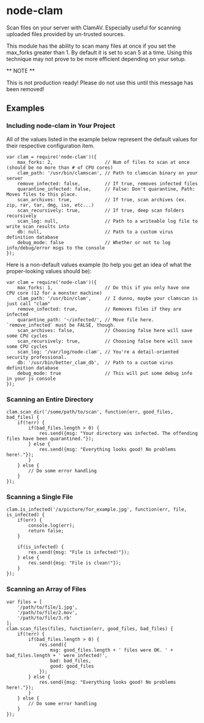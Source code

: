 # node-clam

Scan files on your server with ClamAV. Especially useful for scanning uploaded files provided by un-trusted sources. 

This module has the ability to scan many files at once if you set the max_forks greater than 1. By default it is set to scan 5 at a time. Using this technique may not prove to be more efficient depending on your setup.

** NOTE **

This is not production ready! Please do not use this until this message has been removed!

## Examples

### Including node-clam in Your Project

All of the values listed in the example below represent the default values for their respective configuration item.

    var clam = require('node-clam')({
	    max_forks: 2, 					// Num of files to scan at once (should be no more than # of CPU cores)
	    clam_path: '/usr/bin/clamscan',	// Path to clamscan binary on your server
		remove_infected: false,			// If true, removes infected files
		quarantine_infected: false,		// False: Don't quarantine, Path: Moves files to this place.
		scan_archives: true,			// If true, scan archives (ex. zip, rar, tar, dmg, iso, etc...)
		scan_recursively: true,			// If true, deep scan folders recursively
		scan_log: null,					// Path to a writeable log file to write scan results into
		db: null,						// Path to a custom virus definition database
		debug_mode: false				// Whether or not to log info/debug/error msgs to the console
    });
	
Here is a non-default values example (to help you get an idea of what the proper-looking values should be):

    var clam = require('node-clam')({
	    max_forks: 1, 					// Do this if you only have one CPU core (12 for a monster machine)
	    clam_path: '/usr/bin/clam',		// I dunno, maybe your clamscan is just call "clam"
		remove_infected: true,			// Removes files if they are infected
		quarantine_path: '~/infected/',	// Move file here. `remove_infected` must be FALSE, though.
		scan_archives: false,			// Choosing false here will save some CPU cycles
		scan_recursively: true,			// Choosing false here will save some CPU cycles
		scan_log: '/var/log/node-clam',	// You're a detail-oriented security professional.
		db: '/usr/bin/better_clam_db',	// Path to a custom virus definition database
		debug_mode: true				// This will put some debug info in your js console
    });

### Scanning an Entire Directory

	clam.scan_dir('/some/path/to/scan', function(err, good_files, bad_files) {
		if(!err) {
			if(bad_files.length > 0) {
				res.send({msg: "Your directory was infected. The offending files have been quarantined."});
			} else {
				res.send({msg: "Everything looks good! No problems here!."});
			}
		} else {
			// Do some error handling
		}
	});
	
### Scanning a Single File
	
	clam.is_infected('/a/picture/for_example.jpg', function(err, file, is_infected) {
		if(err) {
			console.log(err);
			return false;
		}
		
		if(is_infected) {
			res.send({msg: "File is infected!"});
		} else {
			res.send({msg: "File is clean!"});
		}
	});
	
### Scanning an Array of Files
	
	var files = [
		'/path/to/file/1.jpg',
		'/path/to/file/2.mov',
		'/path/to/file/3.rb'
	];
	clam.scan_files(files, function(err, good_files, bad_files) {
		if(!err) {
			if(bad_files.length > 0) {
				res.send({
					msg: good_files.length + ' files were OK. ' + bad_files.length + ' were infected!', 
					bad: bad_files, 
					good: good_files
				});
			} else {
				res.send({msg: "Everything looks good! No problems here!."});
			}
		} else {
			// Do some error handling
		}
	});



